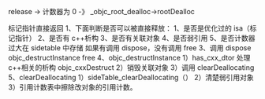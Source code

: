 release -> 计数器为 0 -》 \_objc_root_dealloc->rootDealloc

标记指针直接返回
1、下面判断是否可以被直接释放：
1、是否是优化过的 isa（标记指针）
2、是否有 c++析构
3、是否有关联对象
4、是否弱引用
5、是否计数器过大在 sidetable 中存储
如果有调用 dispose，没有调用 free
3、调用 dispose
objc_destructInstance
free
4、objc_destructInstance
1）has_cxx_dtor 处理 c++相关的析构 objc_cxxDestruct
2）销毁关联对象
3）调用 clearDeallocating
5、clearDeallocating
1）sideTable_clearDeallocating（）
2）清楚弱引用对象
3）引用计数表中擦除改对象的引用计数。
